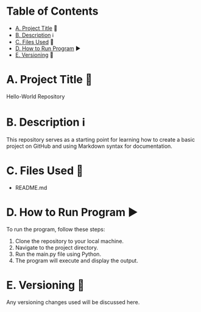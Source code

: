 # Table of Contents
- [A. Project Title](#a-project-title) 🤖 
- [B. Description](#b-description) ℹ️
- [C. Files Used](#c-files-used) 📁
- [D. How to Run Program](#d-how-to-run-program) ▶️
- [E. Versioning](#e-versioning) 🔄

# A. Project Title 🤖

Hello-World Repository

# B. Description ℹ️

This repository serves as a starting point for learning how to create a basic project on GitHub and using Markdown syntax for documentation.

# C. Files Used 📁

- README.md

# D. How to Run Program ▶️

To run the program, follow these steps:

1. Clone the repository to your local machine.
2. Navigate to the project directory.
3. Run the main.py file using Python.
4. The program will execute and display the output.

# E. Versioning 🔄
Any versioning changes used will be discussed here. 
